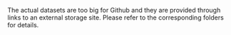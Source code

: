 The actual datasets are too big for Github and they are provided through links to an external storage site.
Please refer to the corresponding folders for details.

